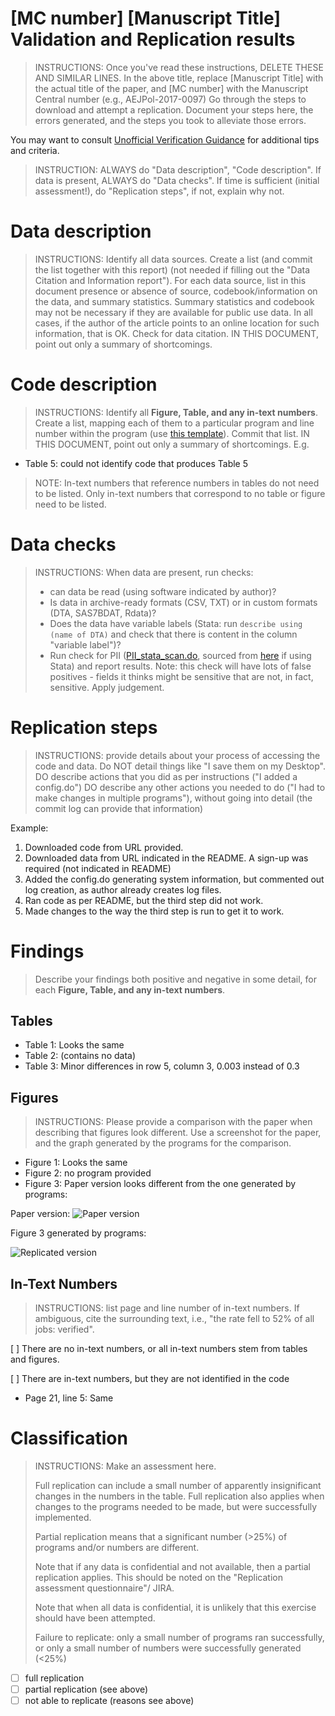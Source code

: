 # [MC number] [Manuscript Title] Validation and Replication results
> INSTRUCTIONS: Once you've read these instructions, DELETE THESE AND SIMILAR LINES.
> In the above title, replace [Manuscript Title] with the actual title of the paper, and [MC number] with the Manuscript Central number (e.g., AEJPol-2017-0097)
> Go through the steps to download and attempt a replication. Document your steps here, the errors generated, and the steps you took to alleviate those errors.

You may want to consult [Unofficial Verification Guidance](https://social-science-data-editors.github.io/guidance/Verification_guidance.html) for additional tips and criteria.

> INSTRUCTION: ALWAYS do "Data description", "Code description". If data is present, ALWAYS do "Data checks". If time is sufficient (initial assessment!), do "Replication steps", if not, explain why not.

Data description
================

> INSTRUCTIONS: Identify all data sources. Create a list (and commit the list together with this report) (not needed if filling out the "Data Citation and Information report"). For each data source, list in this document presence or absence of source, codebook/information on the data, and summary statistics. Summary statistics and codebook may not be necessary if they are available for public use data. In all cases, if the author of the article points to an online location for such information, that is OK. Check for data citation. IN THIS DOCUMENT, point out only a summary of shortcomings.

Code description
================
> INSTRUCTIONS: Identify all **Figure, Table, and any in-text numbers**. Create a list, mapping each of them to a particular program and line number within the program (use [this template](code-check-TEMPLATE.xlsx)). Commit that list. IN THIS DOCUMENT, point out only a summary of shortcomings. E.g.

- Table 5: could not identify code that produces Table 5

> NOTE: In-text numbers that reference numbers in tables do not need to be listed. Only in-text numbers that correspond to no table or figure need to be listed.

Data checks
===========
> INSTRUCTIONS: When data are present, run checks:
> - can data be read (using software indicated by author)?
> - Is data in archive-ready formats (CSV, TXT) or in custom formats (DTA, SAS7BDAT, Rdata)?
> - Does the data have variable labels (Stata: run `describe using (name of DTA)` and check that there is content in the column "variable label")?
> - Run check for PII ([PII_stata_scan.do](PII_stata_scan.do), sourced from [here](https://github.com/J-PAL/stata_PII_scan) if using Stata) and report results. Note: this check will have lots of false positives - fields it thinks might be sensitive that are not, in fact, sensitive. Apply judgement.

Replication steps
=================
> INSTRUCTIONS: provide details about your process of accessing the code and data.
> Do NOT detail things like "I save them on my Desktop".
> DO describe actions   that you did  as per instructions ("I added a config.do")
> DO describe any other actions you needed to do ("I had to make changes in multiple programs"), without going into detail (the commit log can provide that information)

Example:
1. Downloaded code from URL provided.
2. Downloaded data from URL indicated in the README. A sign-up was required (not indicated in README)
3. Added the config.do generating system information, but commented out log creation, as author already creates log files.
4. Ran code as per README, but the third step did not work.
5. Made changes to the way the third step is run to get it to work.

Findings
========
> Describe your findings both positive and negative in some detail, for each **Figure, Table, and any in-text numbers**.

## Tables
- Table 1: Looks the same
- Table 2: (contains no data)
- Table 3: Minor differences in row 5, column 3, 0.003 instead of 0.3

## Figures
> INSTRUCTIONS: Please provide a comparison with the paper when describing that figures look different. Use a screenshot for the paper, and the graph generated by the programs for the comparison. 
- Figure 1: Looks the same
- Figure 2: no program provided
- Figure 3: Paper version looks different from the one generated by programs:

Paper version:
![Paper version](https://images.pexels.com/photos/356378/pexels-photo-356378.jpeg?cs=srgb&dl=adorable-animal-breed-356378.jpg&fm=jpg)

Figure 3 generated by programs:

![Replicated version](https://vignette.wikia.nocookie.net/garfield/images/a/ac/OdieCharacter.jpg/revision/latest/scale-to-width-down/544?cb=20161218045212)

## In-Text Numbers
> INSTRUCTIONS: list page and line number of in-text numbers. If ambiguous, cite the surrounding text, i.e., "the rate fell to 52% of all jobs: verified".

[ ] There are no in-text numbers, or all in-text numbers stem from tables and figures.

[ ] There are in-text numbers, but they are not identified in the code

- Page 21, line 5: Same


Classification
==============
> INSTRUCTIONS: Make an assessment here.
>
> Full replication can include a small number of apparently insignificant changes in the numbers in the table. Full replication also applies when changes to the programs needed to be made, but were successfully implemented.
>
> Partial replication means that a significant number (>25%) of programs and/or numbers are different.
>
> Note that if any data is confidential and not available, then a partial replication applies. This should be noted on the "Replication assessment questionnaire"/ JIRA.
>
> Note that when all data is confidential, it is unlikely that this exercise should have been attempted.
>
> Failure to replicate: only a small number of programs ran successfully, or only a small number of numbers were successfully generated (<25%)

- [ ] full replication
- [ ] partial replication (see above)
- [ ] not able to replicate (reasons see above)

